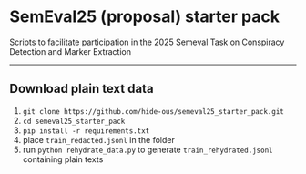 # SemEval25 (proposal) starter pack
Scripts to facilitate participation in the 2025 Semeval Task on Conspiracy Detection and Marker Extraction

--------
## Download plain text data
1. `git clone https://github.com/hide-ous/semeval25_starter_pack.git`
2. `cd semeval25_starter_pack`
3. `pip install -r requirements.txt`
4. place `train_redacted.jsonl` in the folder
5. run `python rehydrate_data.py` to generate `train_rehydrated.jsonl` containing plain texts